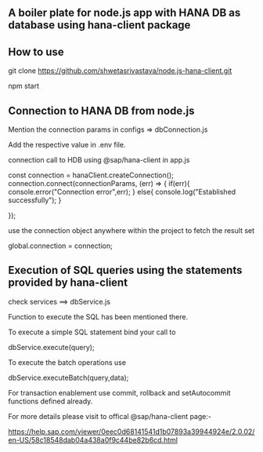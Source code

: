 ## A boiler plate for node.js app with HANA DB as database using hana-client package

## How to use

git clone https://github.com/shwetasrivastava/node.js-hana-client.git

npm start

## Connection to HANA DB from node.js

Mention the connection params in configs => dbConnection.js

Add the respective value in .env file.

connection call to HDB using @sap/hana-client in app.js

const connection = hanaClient.createConnection();
connection.connect(connectionParams, (err) => {
    if(err){
        console.error("Connection error",err);
    }
    else{
        console.log("Established successfully");
    }

});

use the connection object anywhere within the project to fetch the result set

global.connection = connection;

## Execution of SQL queries using the statements provided by hana-client

check services ==> dbService.js

Function to execute the SQL has been mentioned there.

To execute a simple SQL statement bind your call to

dbService.execute(query);

To execute the batch operations use 

dbService.executeBatch(query,data);

For transaction enablement use 
commit, rollback and setAutocommit functions defined already.

For more details please visit to offical @sap/hana-client page:-

https://help.sap.com/viewer/0eec0d68141541d1b07893a39944924e/2.0.02/en-US/58c18548dab04a438a0f9c44be82b6cd.html
